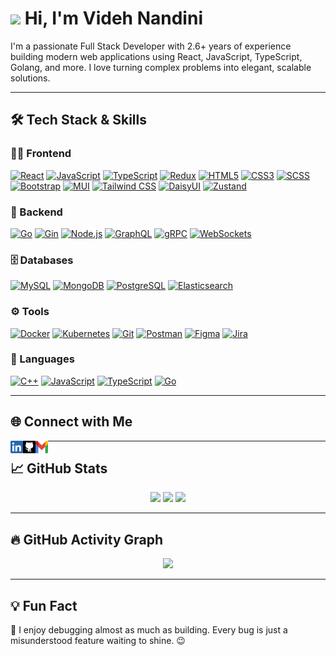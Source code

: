 # <img src="https://raw.githubusercontent.com/MartinHeinz/MartinHeinz/master/wave.gif" width="30px"> Hi, I'm Videh Nandini

I'm a passionate Full Stack Developer with 2.6+ years of experience building modern web applications using React, JavaScript, TypeScript, Golang, and more. I love turning complex problems into elegant, scalable solutions.

---

## 🛠️ Tech Stack & Skills

### 👩‍💻 Frontend

<p align="left">
  <a href="https://react.dev" target="_blank"><img src="https://img.shields.io/badge/React-20232A?style=flat&logo=react&logoColor=61DAFB" alt="React" /></a>
  <a href="https://developer.mozilla.org/en-US/docs/Web/JavaScript" target="_blank"><img src="https://img.shields.io/badge/JavaScript-F7DF1E?style=flat&logo=javascript&logoColor=black" alt="JavaScript" /></a>
  <a href="https://www.typescriptlang.org/" target="_blank"><img src="https://img.shields.io/badge/TypeScript-007ACC?style=flat&logo=typescript&logoColor=white" alt="TypeScript" /></a>
  <a href="https://redux.js.org/" target="_blank"><img src="https://img.shields.io/badge/Redux-764ABC?style=flat&logo=redux&logoColor=white" alt="Redux" /></a>
  <a href="https://developer.mozilla.org/en-US/docs/Web/HTML" target="_blank"><img src="https://img.shields.io/badge/HTML5-E34F26?style=flat&logo=html5&logoColor=white" alt="HTML5" /></a>
  <a href="https://developer.mozilla.org/en-US/docs/Web/CSS" target="_blank"><img src="https://img.shields.io/badge/CSS3-1572B6?style=flat&logo=css3&logoColor=white" alt="CSS3" /></a>
  <a href="https://sass-lang.com/" target="_blank"><img src="https://img.shields.io/badge/SCSS-CC6699?style=flat&logo=sass&logoColor=white" alt="SCSS" /></a>
  <a href="https://getbootstrap.com/" target="_blank"><img src="https://img.shields.io/badge/Bootstrap-7952B3?style=flat&logo=bootstrap&logoColor=white" alt="Bootstrap" /></a>
  <a href="https://mui.com/" target="_blank"><img src="https://img.shields.io/badge/MUI-007FFF?style=flat&logo=mui&logoColor=white" alt="MUI" /></a>
  <a href="https://tailwindcss.com/" target="_blank"><img src="https://img.shields.io/badge/TailwindCSS-38B2AC?style=flat&logo=tailwind-css&logoColor=white" alt="Tailwind CSS" /></a>
  <a href="https://daisyui.com/" target="_blank"><img src="https://img.shields.io/badge/DaisyUI-FF69B4?style=flat&logo=daisyui&logoColor=white" alt="DaisyUI" /></a>
  <a href="https://zustand-demo.pmnd.rs/" target="_blank"><img src="https://img.shields.io/badge/Zustand-000000?style=flat&logo=zustand&logoColor=white" alt="Zustand" /></a>
</p>

### 🧠 Backend

<p align="left">
  <a href="https://go.dev/" target="_blank"><img src="https://img.shields.io/badge/Go-00ADD8?style=flat&logo=go&logoColor=white" alt="Go" /></a>
  <a href="https://gin-gonic.com/" target="_blank"><img src="https://img.shields.io/badge/Gin-00ADD8?style=flat&logo=go&logoColor=white" alt="Gin" /></a>
  <a href="https://nodejs.org/" target="_blank"><img src="https://img.shields.io/badge/Node.js-339933?style=flat&logo=nodedotjs&logoColor=white" alt="Node.js" /></a>
  <a href="https://graphql.org/" target="_blank"><img src="https://img.shields.io/badge/GraphQL-E10098?style=flat&logo=graphql&logoColor=white" alt="GraphQL" /></a>
  <a href="https://grpc.io/" target="_blank"><img src="https://img.shields.io/badge/gRPC-0080FF?style=flat&logo=grpc&logoColor=white" alt="gRPC" /></a>
  <a href="https://developer.mozilla.org/en-US/docs/Web/API/WebSockets_API" target="_blank"><img src="https://img.shields.io/badge/WebSockets-35495E?style=flat&logo=websocket&logoColor=white" alt="WebSockets" /></a>
</p>

### 🗄️ Databases

<p align="left">
  <a href="https://www.mysql.com/" target="_blank"><img src="https://img.shields.io/badge/MySQL-4479A1?style=flat&logo=mysql&logoColor=white" alt="MySQL" /></a>
  <a href="https://www.mongodb.com/" target="_blank"><img src="https://img.shields.io/badge/MongoDB-47A248?style=flat&logo=mongodb&logoColor=white" alt="MongoDB" /></a>
  <a href="https://www.postgresql.org/" target="_blank"><img src="https://img.shields.io/badge/PostgreSQL-4169E1?style=flat&logo=postgresql&logoColor=white" alt="PostgreSQL" /></a>
  <a href="https://www.elastic.co/elasticsearch/" target="_blank"><img src="https://img.shields.io/badge/Elasticsearch-005571?style=flat&logo=elasticsearch&logoColor=white" alt="Elasticsearch" /></a>
</p>

### ⚙️ Tools

<p align="left">
  <a href="https://www.docker.com/" target="_blank"><img src="https://img.shields.io/badge/Docker-2496ED?style=flat&logo=docker&logoColor=white" alt="Docker" /></a>
  <a href="https://kubernetes.io/" target="_blank"><img src="https://img.shields.io/badge/Kubernetes-326CE5?style=flat&logo=kubernetes&logoColor=white" alt="Kubernetes" /></a>
  <a href="https://git-scm.com/" target="_blank"><img src="https://img.shields.io/badge/Git-F05032?style=flat&logo=git&logoColor=white" alt="Git" /></a>
  <a href="https://www.postman.com/" target="_blank"><img src="https://img.shields.io/badge/Postman-FF6C37?style=flat&logo=postman&logoColor=white" alt="Postman" /></a>
  <a href="https://figma.com/" target="_blank"><img src="https://img.shields.io/badge/Figma-F24E1E?style=flat&logo=figma&logoColor=white" alt="Figma" /></a>
  <a href="https://www.atlassian.com/software/jira" target="_blank"><img src="https://img.shields.io/badge/Jira-0052CC?style=flat&logo=jira&logoColor=white" alt="Jira" /></a>
</p>

### 🧾 Languages

<p align="left">
  <a href="https://isocpp.org/" target="_blank"><img src="https://img.shields.io/badge/C++-00599C?style=flat&logo=c%2B%2B&logoColor=white" alt="C++" /></a>
  <a href="https://developer.mozilla.org/en-US/docs/Web/JavaScript" target="_blank"><img src="https://img.shields.io/badge/JavaScript-F7DF1E?style=flat&logo=javascript&logoColor=black" alt="JavaScript" /></a>
  <a href="https://www.typescriptlang.org/" target="_blank"><img src="https://img.shields.io/badge/TypeScript-007ACC?style=flat&logo=typescript&logoColor=white" alt="TypeScript" /></a>
  <a href="https://go.dev/" target="_blank"><img src="https://img.shields.io/badge/Go-00ADD8?style=flat&logo=go&logoColor=white" alt="Go" /></a>
</p>

---

## 🌐 Connect with Me

[<img align="left" alt="Videh | LinkedIn" height="20px" src="./SocialLogo/LinkedIn.png" width="20px" />][linkedin]
[<img align="left" alt="Videh | GitHub" height="20px" src="./SocialLogo/GitHub.png" width="20px" />][github]
[<img align="left" alt="Videh | Gmail" height="20px" src="./SocialLogo/Gmail.png" width="20px" />][gmail]

---

## 📈 GitHub Stats

<p align="center">
  <img src="https://github-readme-stats.vercel.app/api?username=videhnandini&show_icons=true&theme=radical" />
  <img src="https://github-readme-streak-stats.herokuapp.com/?user=videhnandini&theme=radical" />
  <img src="https://github-readme-stats.vercel.app/api/top-langs/?username=videhnandini&layout=compact&theme=radical" />
</p>

---

## 🔥 GitHub Activity Graph

<p align="center">
  <img src="https://github-readme-activity-graph.vercel.app/graph?username=Videh75&theme=rogue" />
</p>

---

## 💡 Fun Fact

🔧 I enjoy debugging almost as much as building. Every bug is just a misunderstood feature waiting to shine. 😉

[linkedin]: https://www.linkedin.com/in/videh-nandini/
[gmail]: mailto:videhnandini75@gmail.com
[github]: https://github.com/Videh75
